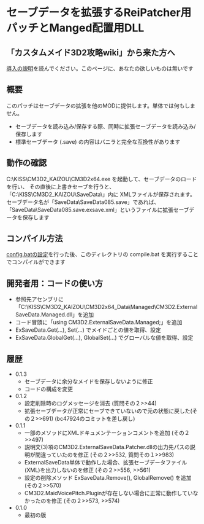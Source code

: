 ﻿# セーブデータを拡張するReiPatcher用パッチとManged配置用DLL

## 「カスタムメイド3D2攻略wiki」から来た方へ

[導入の説明](../INSTALL.md)を読んでください。このページに、あなたの欲しいものは無いです


## 概要

このパッチはセーブデータの拡張を他のMODに提供します。単体では何もしません。

  - セーブデータを読み込み/保存する際、同時に拡張セーブデータを読み込み/保存します
  - 標準セーブデータ (.save) の内容はバニラと完全な互換性があります


## 動作の確認

C:\KISS\CM3D2_KAIZOU\CM3D2x64.exe を起動して、セーブデータのロードを行い、
その直後に上書きセーブを行うと、「C:\KISS\CM3D2_KAIZOU\SaveData\」内に XMLファイルが保存されます。
セーブデータ名が「SaveData\SaveData085.save」であれば、「SaveData\SaveData085.save.exsave.xml」というファイルに拡張セーブデータを保存します


## コンパイル方法

[config.batの設定](../INSTALL.md)を行った後、このディレクトリの compile.bat を実行することでコンパイルができます


## 開発者用：コードの使い方

 - 参照先アセンブリに「C:\KISS\CM3D2_KAIZOU\CM3D2x64_Data\Managed\CM3D2.ExternalSaveData.Managed.dll」を追加
 - コード冒頭に「using CM3D2.ExternalSaveData.Managed;」を追加
 - ExSaveData.Get(...), Set(...) でメイドごとの値を取得、設定
 - ExSaveData.GlobalGet(...), GlobalSet(...) でグローバルな値を取得、設定


## 履歴

 - 0.1.3
   - セーブデータに余分なメイドを保存しないように修正
   - コードの構成を変更
 - 0.1.2
   - 設定削除時のログメッセージを消去 (質問その２>>44)
   - 拡張セーブデータが正常にセーブできていないので元の状態に戻した(その２>>691) (bc47924のコミットを差し戻し)
 - 0.1.1
   - 一部のメソッドにXMLドキュメンテーションコメントを追加 (その２>>497)
   - 説明文(3)項のCM3D2.ExternalSaveData.Patcher.dllの出力先パスの説明が間違っていたのを修正 (その２>>532, 質問その１>>983)
   - ExternalSaveData単体で動作した場合、拡張セーブデータファイル(XML)を出力しないのを修正 (その２>>556, >>561)
   - 設定の削除メソッド ExSaveData.Remove(), GlobalRemove() を追加 (その２>>570)
   - CM3D2.MaidVoicePitch.Pluginが存在しない場合に正常に動作していなかったのを修正 (その２>>573, >>574)
 - 0.1.0
   - 最初の版
